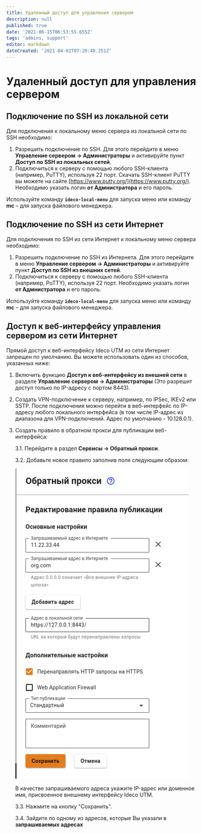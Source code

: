 ```yaml
---
title: Удаленный доступ для управления сервером
description: null
published: true
date: '2021-06-15T06:53:55.655Z'
tags: 'admins, support'
editor: markdown
dateCreated: '2021-04-02T07:20:40.251Z'
---
```


# Удаленный доступ для управления сервером

## Подключение по SSH из локальной сети

Для подключения к локальному меню сервера из локальной сети по SSH необходимо:

1. Разрешить подключение по SSH. Для этого перейдите в меню **Управление сервером -> Администраторы** и активируйте пункт **Доступ по SSH из локальных сетей**.
2. Подключиться к серверу с помощью любого SSH-клиента (например, PuTTY), используя 22 порт. Скачать SSH-клиент PuTTY вы можете на сайте [https://www.putty.org/](https://www.putty.org/). Необходимо указать логин **от Адмнистратора** и его пароль.

Используйте команду **`ideco-local-menu`** для запуска меню или команду **mc** – для запуска файлового менеджера.

## Подключение по SSH из сети Интернет

Для подключения по SSH из сети Интернет к локальному меню сервера необходимо:

1. Разрешить подключение по SSH из Интернета. Для этого перейдите в меню **Управление сервером -> Администраторы** и активируйте пункт **Доступ по SSH из внешних сетей**.
2. Подключиться к серверу с помощью любого SSH-клиента (например, PuTTY), используя 22 порт. Необходимо указать логин **от Адмнистратора** и его пароль.

Используйте команду **`ideco-local-menu`** для запуска меню или команду **mc** – для запуска файлового менеджера.

## Доступ к веб-интерфейсу управления сервером из сети Интернет

Прямой доступ к веб-интерфейсу Ideco UTM из сети Интернет запрещен по умолчанию. Вы можете использовать один из способов, указанных ниже:

1. Включить функцию **Доступ к веб-интерфейсу из внешней сети** в разделе **Управление сервером -> Администраторы** (Это разрешит доступ только по IP-адресу с портом 8443).
2. Создать VPN-подключение к серверу, например, по IPSec, IKEv2 или SSTP. После подключения можно перейти в веб-интерфейс по IP-адресу любого локального интерфейса (в том числе IP-адрес из диапазона для VPN-подключений. Адрес по умолчанию - 10.128.0.1).
3. Создать правило в обратном прокси для публикации веб-интерфейса:

   3.1. Перейдите в раздел **Сервисы -> Обратный прокси**.

   3.2. Добавьте новое правило заполнив поля следующим образом:

   ![](../.gitbook/assets/reverse-proxy-rule.png)

   В качестве запрашиваемого адреса укажите IP-адрес или доменное имя, присвоенное внешнему интерфейсу Ideco UTM.

   3.3. Нажмите на кнопку "Сохранить".

   3.4. Зайдите по одному из адресов, которые Вы указали в **запрашиваемых адресах**
